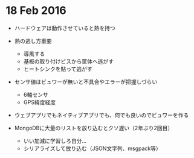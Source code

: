 # 18 Feb 2016

- ハードウェアは動作させていると熱を持つ
- 熱の逃し方重要
  - 導風する
  - 基板の取り付けビスから筐体へ逃がす
  - ヒートシンクを貼って逃がす

- センサ値はビュワーが無いと不具合やエラーが把握しづらい
  - 6軸センサ
  - GPS緯度経度
- ウェブアプリでもネイティブアプリでも、何でも良いのでビュワーを作る

- MongoDBに大量のリストを放り込むとクソ遅い（2年ぶり2回目）
  - いい加減に学習しろ自分…
  - シリアライズして放り込む（JSON文字列、msgpack等）
